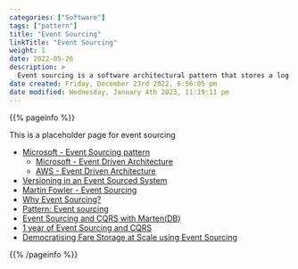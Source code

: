 ```yaml
---
categories: ["Software"]
tags: ["pattern"]
title: "Event Sourcing"
linkTitle: "Event Sourcing"
weight: 1
date: 2022-05-26
description: >
  Event sourcing is a software architectural pattern that stores a log of all changes made to a system's state as a sequence of events, allowing the system to reconstruct its current state and track the history of changes.
date created: Friday, December 23rd 2022, 6:56:05 pm
date modified: Wednesday, January 4th 2023, 11:19:11 pm
---
```


{{% pageinfo %}}

This is a placeholder page for event sourcing

* [Microsoft - Event Sourcing pattern](https://learn.microsoft.com/en-us/azure/architecture/patterns/event-sourcing)
  * [Microsoft - Event Driven Architecture](https://learn.microsoft.com/en-us/azure/architecture/guide/architecture-styles/event-driven)
  * [AWS - Event Driven Architecture](https://aws.amazon.com/event-driven-architecture/)
* [Versioning in an Event Sourced System](https://leanpub.com/esversioning/read)
* [Martin Fowler - Event Sourcing](https://martinfowler.com/eaaDev/EventSourcing.html)
* [Why Event Sourcing?](https://eventuate.io/whyeventsourcing.html)
* [Pattern: Event sourcing](https://microservices.io/patterns/data/event-sourcing.html)
* [Event Sourcing and CQRS with Marten(DB)](https://www.codemag.com/Article/2209071/Event-Sourcing-and-CQRS-with-Marten)
* [1 year of Event Sourcing and CQRS](https://hackernoon.com/1-year-of-event-sourcing-and-cqrs-fb9033ccd1c6)
* [Democratising Fare Storage at Scale using Event Sourcing](https://engineering.grab.com/democratising-fare-storage-at-scale-using-event-sourcing)

{{% /pageinfo %}}
